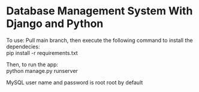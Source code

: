 # Database Management System With Django and Python

To use:
Pull main branch, then execute the following command to install the dependecies:  
pip install -r requirements.txt  
  
Then, to run the app:  
python manage.py runserver  
  
MySQL user name and password is root root by default  

